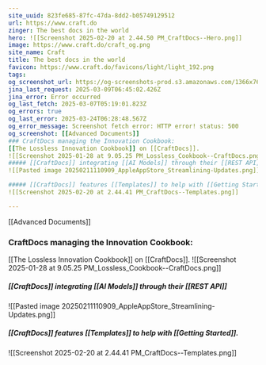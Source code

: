```yaml
---
site_uuid: 823fe685-87fc-47da-8dd2-b05749129512
url: https://www.craft.do
zinger: The best docs in the world
hero: ![[Screenshot 2025-02-20 at 2.44.50 PM_CraftDocs--Hero.png]]
image: https://www.craft.do/craft_og.png
site_name: Craft
title: The best docs in the world
favicon: https://www.craft.do/favicons/light/light_192.png
tags: 
og_screenshot_url: https://og-screenshots-prod.s3.amazonaws.com/1366x768/80/false/556bf6b3049fb4f3673395b171fb9224e36bc14e8491f17d4a9aac8ab7bc46c7.jpeg
jina_last_request: 2025-03-09T06:45:02.426Z
jina_error: Error occurred
og_last_fetch: 2025-03-07T05:19:01.823Z
og_errors: true
og_last_error: 2025-03-24T06:28:48.567Z
og_error_message: Screenshot fetch error: HTTP error! status: 500
og_screenshot: [[Advanced Documents]]
### CraftDocs managing the Innovation Cookbook:
[[The Lossless Innovation Cookbook]] on [[CraftDocs]].
![[Screenshot 2025-01-28 at 9.05.25 PM_Lossless_Cookbook--CraftDocs.png]]
##### [[CraftDocs]] integrating [[AI Models]] through their [[REST API]]
![[Pasted image 20250211110909_AppleAppStore_Streamlining-Updates.png]]

##### [[CraftDocs]] features [[Templates]] to help with [[Getting Started]].
![[Screenshot 2025-02-20 at 2.44.41 PM_CraftDocs--Templates.png]]

---
```

[[Advanced Documents]]
### CraftDocs managing the Innovation Cookbook:
[[The Lossless Innovation Cookbook]] on [[CraftDocs]].
![[Screenshot 2025-01-28 at 9.05.25 PM_Lossless_Cookbook--CraftDocs.png]]
##### [[CraftDocs]] integrating [[AI Models]] through their [[REST API]]
![[Pasted image 20250211110909_AppleAppStore_Streamlining-Updates.png]]

##### [[CraftDocs]] features [[Templates]] to help with [[Getting Started]].
![[Screenshot 2025-02-20 at 2.44.41 PM_CraftDocs--Templates.png]]
